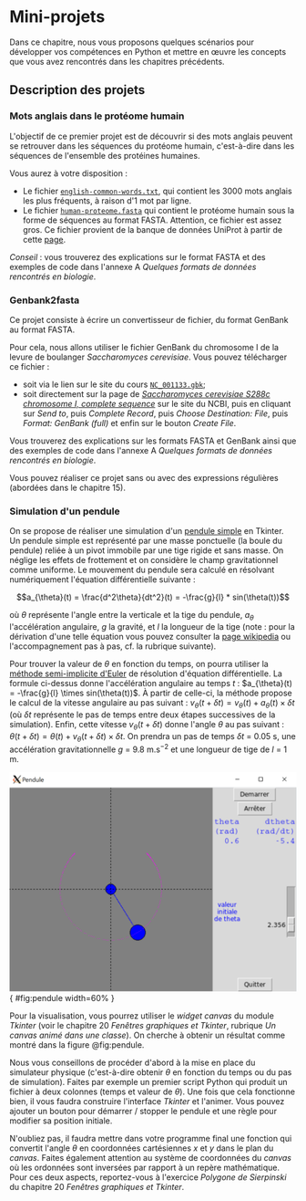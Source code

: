 # Mini-projets

Dans ce chapitre, nous vous proposons quelques scénarios pour développer vos compétences en Python et mettre en œuvre les concepts que vous avez rencontrés dans les chapitres précédents.

## Description des projets

### Mots anglais dans le protéome humain

L'objectif de ce premier projet est de découvrir si des mots anglais peuvent se retrouver dans les séquences du protéome humain, c'est-à-dire dans les séquences de l'ensemble des protéines humaines.

Vous aurez à votre disposition :

- Le fichier [`english-common-words.txt`](https://python.sdv.univ-paris-diderot.fr/data-files/english-common-words.txt), qui contient les 3000 mots anglais les plus fréquents, à raison d'1 mot par ligne.
- Le fichier [`human-proteome.fasta`](https://python.sdv.univ-paris-diderot.fr/data-files/human-proteome.fasta) qui contient le protéome humain sous la forme de séquences au format FASTA. Attention, ce fichier est assez gros. Ce fichier provient de la banque de données UniProt à partir de cette [page](https://www.uniprot.org/help/human_proteome).

*Conseil* : vous trouverez des explications sur le format FASTA et des exemples de code dans l'annexe A *Quelques formats de données rencontrés en biologie*.


### Genbank2fasta

Ce projet consiste à écrire un convertisseur de fichier, du format GenBank au format FASTA.

Pour cela, nous allons utiliser le fichier GenBank du chromosome I de la levure de boulanger *Saccharomyces cerevisiae*. Vous pouvez télécharger ce fichier :

- soit via le lien sur le site du cours [`NC_001133.gbk`](https://python.sdv.univ-paris-diderot.fr/data-files/NC_001133.gbk);
- soit directement sur la page de [*Saccharomyces cerevisiae S288c chromosome I, complete sequence*](https://www.ncbi.nlm.nih.gov/nuccore/NC_001133) sur le site du NCBI, puis en cliquant sur *Send to*, puis *Complete Record*, puis *Choose Destination: File*, puis *Format: GenBank  (full)* et enfin sur le bouton *Create File*.

Vous trouverez des explications sur les formats FASTA et GenBank ainsi que des exemples de code dans l'annexe A *Quelques formats de données rencontrés en biologie*.

Vous pouvez réaliser ce projet sans ou avec des expressions régulières (abordées dans le chapitre 15).


### Simulation d'un pendule

On se propose de réaliser une simulation d'un [pendule simple](https://fr.wikipedia.org/wiki/Pendule_simple) en Tkinter. Un pendule simple est représenté par une masse ponctuelle (la boule du pendule) reliée à un pivot immobile par une tige rigide et sans masse. On néglige les effets de frottement et on considère le champ gravitationnel comme uniforme. Le mouvement du pendule sera calculé en résolvant numériquement l'équation différentielle suivante :

$$a_{\theta}(t) = \frac{d^2\theta}{dt^2}(t) = -\frac{g}{l} * sin(\theta(t))$$

où $\theta$ représente l'angle entre la verticale et la tige du pendule, $a_{\theta}$ l'accélération angulaire, $g$ la gravité, et $l$ la longueur de la tige (note : pour la dérivation d'une telle équation vous pouvez consulter la [page wikipedia](https://en.wikipedia.org/wiki/Pendulum_(mathematics)#math_Eq._1) ou l'accompagnement pas à pas, cf. la rubrique suivante).

Pour trouver la valeur de $\theta$ en fonction du temps, on pourra utiliser la [méthode semi-implicite d'Euler](https://en.wikipedia.org/wiki/Euler_method) de résolution d'équation différentielle. La formule ci-dessus donne l'accélération angulaire au temps *t* : $a_{\theta}(t) = -\frac{g}{l} \times sin(\theta(t))$. À partir de celle-ci, la méthode propose le calcul de la vitesse angulaire au pas suivant : $v_{\theta}(t + \delta t) = v_{\theta}(t) + a_{\theta}(t) \times \delta t$ (où $\delta t$ représente le pas de temps entre deux étapes successives de la simulation). Enfin, cette vitesse $v_{\theta}(t + \delta t)$ donne l'angle $\theta$ au pas suivant : $\theta (t + \delta t) = \theta (t) + v_{\theta}(t + \delta t) \times \delta t$. On prendra un pas de temps $\delta t$ = 0.05 s, une accélération gravitationnelle $g$ = 9.8 m.s$^{-2}$ et une longueur de tige de $l$ = 1 m.

![Application pendule.](img/pendule.png){ #fig:pendule width=60% }

Pour la visualisation, vous pourrez utiliser le *widget canvas* du module *Tkinter* (voir le chapitre 20 *Fenêtres graphiques et Tkinter*, rubrique *Un canvas animé dans une classe*). On cherche à obtenir un résultat comme montré dans la figure @fig:pendule.

Nous vous conseillons de procéder d'abord à la mise en place du simulateur physique (c'est-à-dire obtenir $\theta$ en fonction du temps ou du pas de simulation). Faites par exemple un premier script Python qui produit un fichier à deux colonnes (temps et valeur de $\theta$). Une fois que cela fonctionne bien, il vous faudra construire l'interface *Tkinter* et l'animer. Vous pouvez ajouter un bouton pour démarrer / stopper le pendule et une règle pour modifier sa position initiale.

N'oubliez pas, il faudra mettre dans votre programme final une fonction qui convertit l'angle $\theta$ en coordonnées cartésiennes $x$ et $y$ dans le plan du *canvas*. Faites également attention au système de coordonnées du *canvas* où les ordonnées sont inversées par rapport à un repère mathématique. Pour ces deux aspects, reportez-vous à l'exercice *Polygone de Sierpinski* du chapitre 20 *Fenêtres graphiques et Tkinter*.
